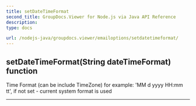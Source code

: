 ```yaml
---
title: setDateTimeFormat
second_title: GroupDocs.Viewer for Node.js via Java API Reference
description: 
type: docs

url: /nodejs-java/groupdocs.viewer/emailoptions/setdatetimeformat/
---
```


## setDateTimeFormat(String dateTimeFormat)  function
Time Format (can be include TimeZone)
 for example: 'MM d yyyy HH:mm tt', if not set - current system format is used


---


